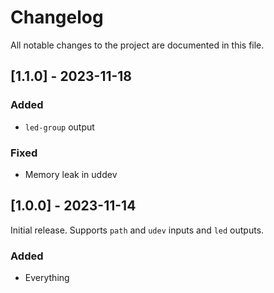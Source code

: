 # Changelog

All notable changes to the project are documented in this file.

## [1.1.0] - 2023-11-18

### Added

- `led-group` output

### Fixed

- Memory leak in uddev

## [1.0.0] - 2023-11-14

Initial release. Supports `path` and `udev` inputs and `led` outputs.

### Added

- Everything
